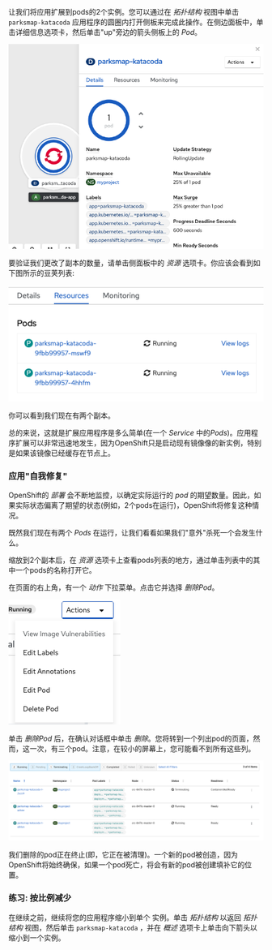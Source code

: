 让我们将应用扩展到pods的2个实例。您可以通过在 _拓扑结构_ 视图中单击 ``parksmap-katacoda`` 应用程序的圆圈内打开侧板来完成此操作。在侧边面板中，单击详细信息选项卡，然后单击"up"旁边的箭头侧板上的 *Pod*。

![Scaling using arrows](../../assets/introduction/getting-started-44/4scaling-arrows.png)

要验证我们更改了副本的数量，请单击侧面板中的 _资源_ 选项卡。你应该会看到如下图所示的豆荚列表:

![List of pods](../../assets/introduction/getting-started-44/4scaling-pods.png)

你可以看到我们现在有两个副本。

总的来说，这就是扩展应用程序是多么简单(在一个 *Service* 中的*Pods*)。应用程序扩展可以非常迅速地发生，因为OpenShift只是启动现有镜像像的新实例，特别是如果该镜像已经缓存在节点上。

### 应用"自我修复"

OpenShift的 *部署* 会不断地监控，以确定实际运行的 *pod* 的期望数量。因此，如果实际状态偏离了期望的状态(例如，2个pods在运行)，OpenShift将修复这种情况。

既然我们现在有两个 *Pods* 在运行，让我们看看如果我们"意外"杀死一个会发生什么。

缩放到2个副本后，在 *资源* 选项卡上查看pods列表的地方，通过单击列表中的其中一个pods的名称打开它。

在页面的右上角，有一个 _动作_ 下拉菜单。点击它并选择 *删除Pod*。

![Delete action](../../assets/introduction/getting-started-44/4scaling-actions.png)

单击 *删除Pod* 后，在确认对话框中单击 *删除*。您将转到一个列出pod的页面，然而，这一次，有三个pod。注意，在较小的屏幕上，您可能看不到所有这些列。

![List of pods](../../assets/introduction/getting-started-44/4scaling-terminating.png)

我们删除的pod正在终止(即，它正在被清理)。一个新的pod被创造，因为OpenShift将始终确保，如果一个pod死亡，将会有新的pod被创建填补它的位置。

### 练习: 按比例减少

在继续之前，继续将您的应用程序缩小到单个
实例。单击 _拓扑结构_ 以返回 _拓扑结构_ 视图，然后单击 ``parksmap-katacoda`` ，并在 _概述_ 选项卡上单击向下箭头以缩小到一个实例。